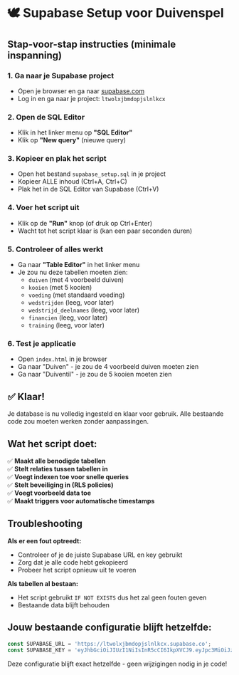 # 🕊️ Supabase Setup voor Duivenspel

## Stap-voor-stap instructies (minimale inspanning)

### 1. Ga naar je Supabase project
- Open je browser en ga naar [supabase.com](https://supabase.com)
- Log in en ga naar je project: `ltwolxjbmdopjslnlkcx`

### 2. Open de SQL Editor
- Klik in het linker menu op **"SQL Editor"**
- Klik op **"New query"** (nieuwe query)

### 3. Kopieer en plak het script
- Open het bestand `supabase_setup.sql` in je project
- Kopieer ALLE inhoud (Ctrl+A, Ctrl+C)
- Plak het in de SQL Editor van Supabase (Ctrl+V)

### 4. Voer het script uit
- Klik op de **"Run"** knop (of druk op Ctrl+Enter)
- Wacht tot het script klaar is (kan een paar seconden duren)

### 5. Controleer of alles werkt
- Ga naar **"Table Editor"** in het linker menu
- Je zou nu deze tabellen moeten zien:
  - `duiven` (met 4 voorbeeld duiven)
  - `kooien` (met 5 kooien)
  - `voeding` (met standaard voeding)
  - `wedstrijden` (leeg, voor later)
  - `wedstrijd_deelnames` (leeg, voor later)
  - `financien` (leeg, voor later)
  - `training` (leeg, voor later)

### 6. Test je applicatie
- Open `index.html` in je browser
- Ga naar "Duiven" - je zou de 4 voorbeeld duiven moeten zien
- Ga naar "Duiventil" - je zou de 5 kooien moeten zien

## ✅ Klaar!

Je database is nu volledig ingesteld en klaar voor gebruik. Alle bestaande code zou moeten werken zonder aanpassingen.

## Wat het script doet:

✅ **Maakt alle benodigde tabellen**  
✅ **Stelt relaties tussen tabellen in**  
✅ **Voegt indexen toe voor snelle queries**  
✅ **Stelt beveiliging in (RLS policies)**  
✅ **Voegt voorbeeld data toe**  
✅ **Maakt triggers voor automatische timestamps**  

## Troubleshooting

**Als er een fout optreedt:**
- Controleer of je de juiste Supabase URL en key gebruikt
- Zorg dat je alle code hebt gekopieerd
- Probeer het script opnieuw uit te voeren

**Als tabellen al bestaan:**
- Het script gebruikt `IF NOT EXISTS` dus het zal geen fouten geven
- Bestaande data blijft behouden

## Jouw bestaande configuratie blijft hetzelfde:

```javascript
const SUPABASE_URL = 'https://ltwolxjbmdopjslnlkcx.supabase.co';
const SUPABASE_KEY = 'eyJhbGciOiJIUzI1NiIsInR5cCI6IkpXVCJ9.eyJpc3MiOiJzdXBhYmFzZSIsInJlZiI6Imx0d29seGpibWRvcGpzbG5sa2N4Iiwicm9sZSI6ImFub24iLCJpYXQiOjE3NTI4MTg5MzYsImV4cCI6MjA2ODM5NDkzNn0.ajR0bqrAMYBYmJJXQQ2x2Ep9ciW_yXv7Gdp1DQ6F9VM';
```

Deze configuratie blijft exact hetzelfde - geen wijzigingen nodig in je code! 
